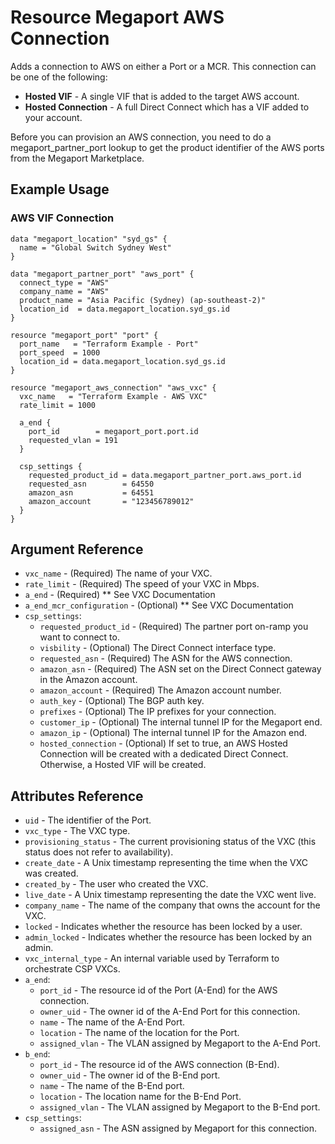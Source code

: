# Resource Megaport AWS Connection
Adds a connection to AWS on either a Port or a MCR. This connection can be one of the following:

 - **Hosted VIF** - A single VIF that is added to the target AWS account.
 - **Hosted Connection** - A full Direct Connect which has a VIF added to your account.
 
Before you can provision an AWS connection, you need to do a megaport_partner_port lookup to get the product identifier of the AWS ports from the Megaport Marketplace.
 
## Example Usage
### AWS VIF Connection

```
data "megaport_location" "syd_gs" {
  name = "Global Switch Sydney West"
}

data "megaport_partner_port" "aws_port" {
  connect_type = "AWS"
  company_name = "AWS"
  product_name = "Asia Pacific (Sydney) (ap-southeast-2)"
  location_id  = data.megaport_location.syd_gs.id
}

resource "megaport_port" "port" {
  port_name   = "Terraform Example - Port"
  port_speed  = 1000
  location_id = data.megaport_location.syd_gs.id
}

resource "megaport_aws_connection" "aws_vxc" {
  vxc_name   = "Terraform Example - AWS VXC"
  rate_limit = 1000

  a_end {
    port_id        = megaport_port.port.id
    requested_vlan = 191
  }

  csp_settings {
    requested_product_id = data.megaport_partner_port.aws_port.id
    requested_asn        = 64550
    amazon_asn           = 64551
    amazon_account       = "123456789012"
  }
}
```

## Argument Reference
- `vxc_name` - (Required) The name of your VXC.
- `rate_limit` - (Required) The speed of your VXC in Mbps.
- `a_end` - (Required) ** See VXC Documentation
- `a_end_mcr_configuration` - (Optional) ** See VXC Documentation
- `csp_settings`:
    - `requested_product_id` - (Required) The partner port on-ramp you want to connect to.
    - `visbility` - (Optional) The Direct Connect interface type.
    - `requested_asn` - (Required) The ASN for the AWS connection.
    - `amazon_asn` - (Required) The ASN set on the Direct Connect gateway in the Amazon account.
    - `amazon_account` - (Required) The Amazon account number.
    - `auth_key` - (Optional) The BGP auth key.
    - `prefixes` - (Optional) The IP prefixes for your connection.
    - `customer_ip` - (Optional) The internal tunnel IP for the Megaport end.
    - `amazon_ip` - (Optional) The internal tunnel IP for the Amazon end.
    - `hosted_connection` - (Optional) If set to true, an AWS Hosted Connection will be created with a dedicated Direct Connect. Otherwise, a Hosted VIF will be created.

## Attributes Reference
- `uid` - The identifier of the Port.
- `vxc_type` - The VXC type.
- `provisioning_status` - The current provisioning status of the VXC (this status does not refer to availability).
- `create_date` - A Unix timestamp representing the time when the VXC was created.
- `created_by` - The user who created the VXC.
- `live_date` - A Unix timestamp representing the date the VXC went live.
- `company_name` - The name of the company that owns the account for the VXC.
- `locked` - Indicates whether the resource has been locked by a user.
- `admin_locked` - Indicates whether the resource has been locked by an admin.
- `vxc_internal_type` - An internal variable used by Terraform to orchestrate CSP VXCs.
- `a_end`:
    - `port_id` - The resource id of the Port (A-End) for the AWS connection.
    - `owner_uid` - The owner id of the A-End Port for this connection.
    - `name` - The name of the A-End Port.
    - `location` - The name of the location for the Port.
    - `assigned_vlan` - The VLAN assigned by Megaport to the A-End Port.
- `b_end`:
    - `port_id` - The resource id of the AWS connection (B-End).
    - `owner_uid` - The owner id of the B-End port.
    - `name` - The name of the B-End port.
    - `location` - The location name for the B-End Port.
    - `assigned_vlan` - The VLAN assigned by Megaport to the B-End port.
- `csp_settings`:
    - `assigned_asn` - The ASN assigned by Megaport for this connection.
